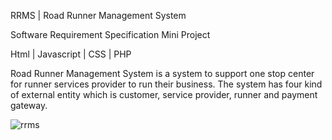 RRMS | Road Runner Management System

Software Requirement Specification Mini Project

Html | Javascript | CSS | PHP

Road Runner Management System is a system to support one stop center for runner services provider to run their business. The system has four kind of external entity which is customer, service provider, runner and payment gateway.


![rrms](https://user-images.githubusercontent.com/76787324/201714431-6e0f5807-7c15-4bd1-be37-cfd402e848c7.png)
